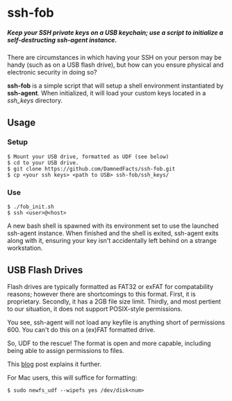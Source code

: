 # ssh-fob #


##### Keep your SSH private keys on a USB keychain; use a script to initialize a self-destructing ssh-agent instance. #####

There are circumstances in which having your SSH on your person may be handy (such as on a USB flash drive), but how can you ensure physical and electronic security in doing so?

**ssh-fob** is a simple script that will setup a shell environment instantiated by **ssh-agent**. When initialized, it will load your custom keys located in a _ssh_keys_ directory.

## Usage ##
### Setup ###
    $ Mount your USB drive, formatted as UDF (see below)
    $ cd to your USB drive.
    $ git clone https://github.com/DamnedFacts/ssh-fob.git
    $ cp <your ssh keys> <path to USB> ssh-fob/ssh_keys/

### Use ###
    $ ./fob_init.sh
    $ ssh <user>@<host>

A new bash shell is spawned with its environment set to use the launched ssh-agent instance. When finished and the shell is exited, ssh-agent exits along with it, ensuring your key isn't accidentally left behind on a strange workstation.


## USB Flash Drives ##
Flash drives are typically formatted as FAT32 or exFAT for compatability reasons; however there are shortcomings to this format. First, it is proprietary. Secondly, it has a 2GB file size limit. Thirdly, and most pertient to our situation, it does not support POSIX-style permissions.

You see, ssh-agent will not load any keyfile is anything short of permissions 600. You can't do this on a (ex)FAT formatted drive.

So, UDF to the rescue! The format is open and more capable, including being able to assign permissions to files.

This [blog](http://tanguy.ortolo.eu/blog/article93/usb-udf) post explains it further.

For Mac users, this will suffice for formatting:

    $ sudo newfs_udf --wipefs yes /dev/disk<num>
